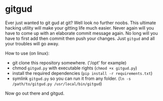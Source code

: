 # gitgud

Ever just wanted to git gud at git? Well look no further noobs. This ultimate hacking utility will make your gitting life much easier.
Never again will you have to come up with an elaborate commit message again. No long will you have to first add then commit then push your changes.
Just `gitgud` and all your troubles will go away.

How to use (on linux):
-  git clone this repository somewhere. ('/opt' for example)
-  chmod `gitgud.py` with executable rights (`chmod +x gitgud.py`)
-  install the required dependencies (`pip install -r requirements.txt`)
-  symlink `gitgud.py` so you can run it from any folder. (`ln -s /path/to/gitgud.py /usr/local/bin/gitgud`)

Now go out there and gitgud.
